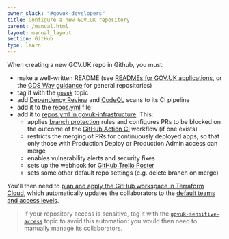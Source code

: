 ```yaml
---
owner_slack: "#govuk-developers"
title: Configure a new GOV.UK repository
parent: /manual.html
layout: manual_layout
section: GitHub
type: learn
---
```


When creating a new GOV.UK repo in Github, you must:

- make a well-written README (see [READMEs for GOV.UK applications](/manual/readmes.html), or the [GDS Way guidance](https://gds-way.digital.cabinet-office.gov.uk/manuals/readme-guidance.html#writing-readmes) for general repositories)
- tag it with the [`govuk`](https://github.com/search?q=topic:govuk) topic
- add [Dependency Review](/manual/dependency-review.html) and [CodeQL](/manual/codeql.html) scans to its CI pipeline
- add it to the [repos.yml](https://github.com/alphagov/govuk-developer-docs/blob/main/data/repos.yml) file
- add it to [repos.yml in govuk-infrastructure](https://github.com/alphagov/govuk-infrastructure/blob/main/terraform/deployments/github/repos.yml). This:
  - applies [branch protection](https://help.github.com/articles/about-protected-branches) rules and configures PRs to be blocked on the outcome of the [GitHub Action CI](/manual/test-and-build-a-project-with-github-actions.html) workflow (if one exists)
  - restricts the merging of PRs for continuously deployed apps, so that only those with Production Deploy or Production Admin access can merge
  - enables vulnerability alerts and security fixes
  - sets up the webhook for [GitHub Trello Poster](/repos/github-trello-poster.html)
  - sets some other default repo settings (e.g. delete branch on merge)

You'll then need to [plan and apply the GitHub workspace in Terraform Cloud](https://app.terraform.io/app/govuk/workspaces/GitHub/runs), which automatically updates the collaborators to the [default teams and access levels](https://github.com/alphagov/govuk-infrastructure/blob/83ff43c4e55f3d3273644e80897b58fd351f566a/terraform/deployments/github/main.tf#L76-L112).

 > If your repository access is sensitive, tag it with the [`govuk-sensitive-access`](https://github.com/search?q=topic:govuk-sensitive-access) topic to avoid this automation: you would then need to manually manage its collaborators.
